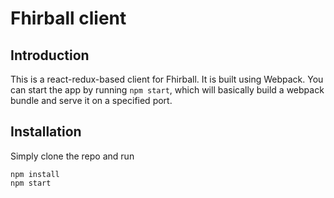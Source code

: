 # Fhirball client

## Introduction

This is a react-redux-based client for Fhirball. It is built using Webpack.
You can start the app by running `npm start`, which will basically build a webpack bundle and serve it on a specified port.


## Installation

Simply clone the repo and run

```
npm install
npm start
```
